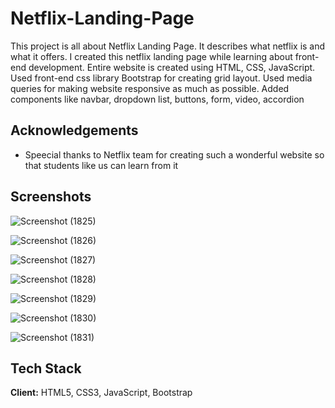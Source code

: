 
# Netflix-Landing-Page

This project is all about Netflix Landing Page. It describes what netflix is and what it offers. I created this netflix landing page while learning about front-end development. Entire website is created using HTML, CSS, JavaScript. Used front-end css library Bootstrap for creating grid layout. Used media queries for making website responsive as much as possible. Added components like navbar, dropdown list, buttons, form, video, accordion


## Acknowledgements

 - Speecial thanks to Netflix team for creating such a wonderful website so that students like us can learn from it
## Screenshots

![Screenshot (1825)](https://user-images.githubusercontent.com/66353781/211160094-8f4e9ae5-df21-4f4b-8cad-acf24e38c4da.png)

![Screenshot (1826)](https://user-images.githubusercontent.com/66353781/211160100-6b64187b-9025-4050-9185-e24405d856f3.png)

![Screenshot (1827)](https://user-images.githubusercontent.com/66353781/211160101-12620e34-75d8-4cd7-be89-48b299a9a2b6.png)

![Screenshot (1828)](https://user-images.githubusercontent.com/66353781/211160102-cd8ae873-9067-423b-954c-b7859b11aa69.png)

![Screenshot (1829)](https://user-images.githubusercontent.com/66353781/211160104-1407a03b-0f6e-49f9-8364-081159336945.png)

![Screenshot (1830)](https://user-images.githubusercontent.com/66353781/211160107-7f118987-3cf4-418a-bc53-f3d9195e6bdc.png)

![Screenshot (1831)](https://user-images.githubusercontent.com/66353781/211160108-73ed2157-bc0e-4971-9ab7-38760ba30168.png)


## Tech Stack

**Client:** HTML5, CSS3, JavaScript, Bootstrap
